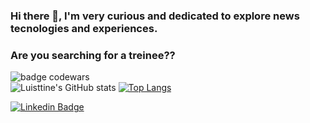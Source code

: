 ### Hi there 👋, I'm very curious and dedicated to explore news tecnologies and experiences.
### Are you searching for a treinee??
![badge codewars](https://www.codewars.com/users/Luisttine/badges/large)  
![Luisttine's GitHub stats](https://github-readme-stats.vercel.app/api?username=Luisttine&show_icons=true&theme=radical)  [![Top Langs](https://github-readme-stats.vercel.app/api/top-langs/?username=Luisttine&show_icons=true&theme=radical)](https://github.com/Luisttine/github-readme-stats)

[![Linkedin Badge](https://img.shields.io/badge/-LinkedIn-blue?style=flat-square&logo=Linkedin&logoColor=white&link=https://www.linkedin.com/in/fagnerpsantos/)](https://www.linkedin.com/in/lu%C3%ADs-souza/)
